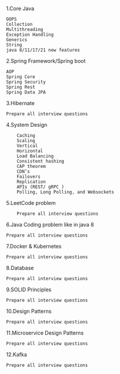 
1.Core Java 

	OOPS	
	Collection	
	Multithreading		
	Exception Handling		
	Generics		
	String	
	java 8/11/17/21 new features
	
2.Spring Framework/Spring boot
	
	AOP
	Spring Core
	Spring Security
	Spring Rest
	Spring Data JPA 
	
	
3.Hibernate 

	Prepare all interview questions

4.System Design

		Caching
		Scaling
		Vertical
		Horizontal
		Load Balancing
		Consistent hashing
		CAP theorem
		CDN’s
		Failovers
		Replication
		APIs (REST/ gRPC )
		Polling, Long Polling, and Websockets


5.LeetCode problem

		Prepare all interview questions

6.Java Coding problem like in java 8

	Prepare all interview questions

7.Docker & Kubernetes

	Prepare all interview questions

8.Database

	Prepare all interview questions

9.SOLID Principles

	Prepare all interview questions

10.Design Patterns

	Prepare all interview questions

11.Microservice Design Patterns

	Prepare all interview questions

12.Kafka 

	Prepare all interview questions
